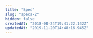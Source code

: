 ```yaml
---
title: "Spec"
slug: "specs-2"
hidden: false
createdAt: "2018-08-24T19:41:22.142Z"
updatedAt: "2019-11-20T14:48:16.945Z"
---
```

